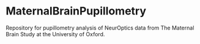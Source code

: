 # MaternalBrainPupillometry
Repository for pupillometry analysis of NeurOptics data from The Maternal Brain Study at the University of Oxford.
